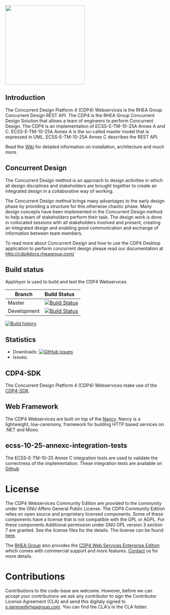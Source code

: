 <img src="https://github.com/RHEAGROUP/CDP4-WebServices-Community-Edition/raw/master/CDP-Community-Edition.png" width="250">

## Introduction

The Concurrent Design Platform 4 (CDP4) Webservices is the RHEA Group Concurrent Design REST API. The CDP4 is the RHEA Group Concurrent Design Solution that allows a team of engineers to perform Concurrent Design. The CDP4 is an implementation of ECSS-E-TM-10-25A Annex A and C. ECSS-E-TM-10-25A Annex A is the so-called master model that is expressed in UML. ECSS-E-TM-10-25A Annex C describes the REST API. 

Read the [Wiki](https://github.com/RHEAGROUP/CDP4-WebServices-Community-Edition/wiki) for detailed information on installation, architecture and much more.

## Concurrent Design

The Concurrent Design method is an approach to design activities in which all design disciplines and stakeholders are brought together to create an integrated design in a collaborative way of working.

The Concurrent Design method brings many advantages to the early design phase by providing a structure for this otherwise chaotic phase. Many design concepts have been implemented in the Concurrent Design method to help a team of stakeholders perform their task. The design work is done in collocated sessions with all stakeholders involved and present, creating an integrated design and enabling good communication and exchange of information between team members.

To read more about Concurrent Design and how to use the CDP4 Desktop application to perform concurrent design please read our documentation at http://cdp4docs.rheagroup.com/

## Build status

AppVeyor is used to build and test the CDP4 Webservices

Branch | Build Status
------- | :------------
Master |  [![Build Status](https://ci.appveyor.com/api/projects/status/ojrxyxsnwtfd6med/branch/master?svg=true)](https://ci.appveyor.com/api/projects/status/ojrxyxsnwtfd6med)
Development |  [![Build Status](https://ci.appveyor.com/api/projects/status/ojrxyxsnwtfd6med/branch/development?svg=true)](https://ci.appveyor.com/api/projects/status/ojrxyxsnwtfd6med)

[![Build history](https://buildstats.info/appveyor/chart/samatrhea/cdp4-webservices-community-edition)](https://ci.appveyor.com/project/samatrhea/cdp4-webservices-community-edition/history)

## Statistics

  - Downloads: [![GitHub issues](https://img.shields.io/github/issues/badges/shields.svg)](https://github.com/RHEAGROUP/CDP4-WebServices-Community-Edition)
  - Issues: 

## CDP4-SDK

The Concurrent Design Platform 4 (CDP4) Webservices make use of the [CDP4-SDK](http://sdk.cdp4.org/).

## Web Framework

The CDP4 Webservices are built on top of the [Nancy](http://nancyfx.org/). Nancy is a lightweight, low-ceremony, framework for building HTTP based services on .NET and Mono. 

## ecss-10-25-annexc-integration-tests

The ECSS-E-TM-10-25 Annex C integration tests are used to validate the correctness of the implementation. These integration tests are available on [Github](https://github.com/RHEAGROUP/ecss-10-25-annexc-integration-tests)

# License

The CDP4 Webservices Community Edition are provided to the community under the GNU Affero General Public License. The CDP4 Community Edition relies on open source and proprietary licensed components. Some of these components have a license that is not compatible with the GPL or AGPL. For these components Additional permission under GNU GPL version 3 section 7 are granted. See the license files for the details. The license can be found [here](LICENSE).

The [RHEA Group](https://www.rheagroup.com) also provides the [CDP4 Web Services Enterprise Edition](https://github.com/RHEAGROUP/CDP4-WebServices-Community-Edition/wiki/CDP4-Web-Services-Enterprise-Edition) which comes with commercial support and more features. [Contact](https://www.rheagroup.com/contact) us for more details.

# Contributions

Contributions to the code-base are welcome. However, before we can accept your contributions we ask any contributor to sign the Contributor License Agreement (CLA) and send this digitaly signed to s.gerene@rheagroup.com. You can find the CLA's in the CLA folder.
